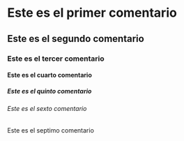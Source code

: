 # Este es el primer comentario
## Este es el segundo comentario
### Este es el tercer comentario
#### Este es el cuarto comentario
##### Este es el quinto comentario
###### Este es el sexto comentario
Este es el septimo comentario
